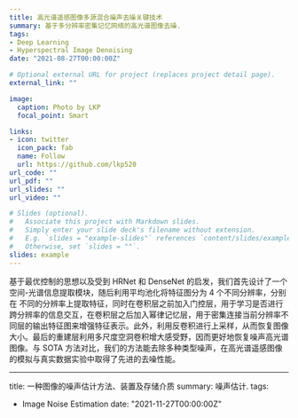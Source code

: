 ```yaml
---
title: 高光谱遥感图像多源混合噪声去噪关键技术
summary: 基于多分辨率密集记忆网络的高光谱图像去噪.
tags:
- Deep Learning
- Hyperspectral Image Denoising
date: "2021-08-27T00:00:00Z"

# Optional external URL for project (replaces project detail page).
external_link: ""

image:
  caption: Photo by LKP
  focal_point: Smart

links:
- icon: twitter
  icon_pack: fab
  name: Follow
  url: https://github.com/lkp520
url_code: ""
url_pdf: ""
url_slides: ""
url_video: ""

# Slides (optional).
#   Associate this project with Markdown slides.
#   Simply enter your slide deck's filename without extension.
#   E.g. `slides = "example-slides"` references `content/slides/example-slides.md`.
#   Otherwise, set `slides = ""`.
slides: example
---
```


基于最优控制的思想以及受到 HRNet 和 DenseNet 的启发，我们首先设计了一个空间-光谱信息提取模块，随后利用平均池化将特征图分为 4 个不同分辨率，分别在
不同的分辨率上提取特征，同时在卷积层之前加入门控层，用于学习是否进行跨分辨率的信息交互，在卷积层之后加入幂律记忆层，用于密集连接当前分辨率不同层的输出特征图来增强特征表示。此外，利用反卷积进行上采样，从而恢复图像大小。最后的重建层利用多尺度空洞卷积增大感受野，因而更好地恢复噪声高光谱图像。与 SOTA 方法对比，我们的方法能去除多种类型噪声，在高光谱遥感图像的模拟与真实数据实验中取得了先进的去噪性能。

---
title: 一种图像的噪声估计方法、装置及存储介质
summary: 噪声估计.
tags:
- Image Noise Estimation
date: "2021-11-27T00:00:00Z"
